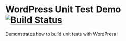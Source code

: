 # WordPress Unit Test Demo [![Build Status](https://travis-ci.org/carlalexander/wordpress-unit-test-demo.svg)](https://travis-ci.org/carlalexander/wordpress-unit-test-demo)

Demonstrates how to build unit tests with WordPress
